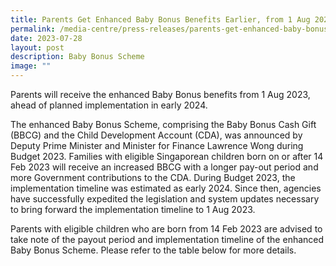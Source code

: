 ```yaml
---
title: Parents Get Enhanced Baby Bonus Benefits Earlier, from 1 Aug 2023
permalink: /media-centre/press-releases/parents-get-enhanced-baby-bonus-benefits-from-1-aug/
date: 2023-07-28
layout: post
description: Baby Bonus Scheme
image: ""
---
```

Parents will receive the enhanced Baby Bonus benefits from 1 Aug 2023, ahead of planned implementation in early 2024.

The enhanced Baby Bonus Scheme, comprising the Baby Bonus Cash Gift (BBCG) and the Child Development Account (CDA), was announced by Deputy Prime Minister and Minister for Finance Lawrence Wong during Budget 2023. Families with eligible Singaporean children born on or after 14 Feb 2023 will receive an increased BBCG with a longer pay-out period and more Government contributions to the CDA. During Budget 2023, the implementation timeline was estimated as early 2024. Since then, agencies have successfully expedited the legislation and system updates necessary to bring forward the implementation timeline to 1 Aug 2023.

Parents with eligible children who are born from 14 Feb 2023 are advised to take note of the payout period and implementation timeline of the enhanced Baby Bonus Scheme. Please refer to the table below for more details.




 



